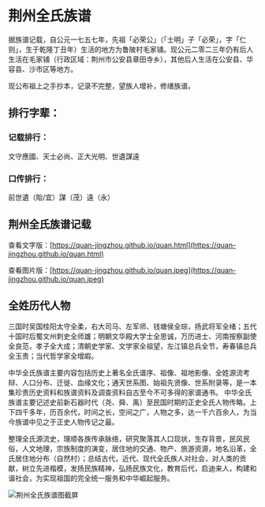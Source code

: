 # 荆州全氏族谱

据族谱记载，自公元一七五七年，先祖「必荣公」（「士明」子「必荣」，字「仁则」，生于乾隆丁丑年）生活的地方为鲁陂村毛家铺。现公元二零二三年仍有后人生活在毛家铺（行政区域：荆州市公安县章田寺乡），其他后人生活在公安县、华容县、沙市区等地方。

现公布祖上之手抄本，记录不完整，望族人增补，修缮族谱。

## 排行字辈：
### 记载排行：
文守應國、天士必尚、正大光明、世遺謀遠
### 口传排行：
前世遺（貽/宜）謀（茂）遠（永）

## 荆州全氏族谱记载
查看文字版：[https://quan-jingzhou.github.io/quan.html](https://quan-jingzhou.github.io/quan.html)

查看图片版：[https://quan-jingzhou.github.io/quan.jpeg](https://quan-jingzhou.github.io/quan.jpeg)

## 全姓历代人物
三国时吴国桂阳太守全柔，右大司马、左军师、钱塘侯全琮，扬武将军全绪；五代十国时后蜀文州刺史全师雄；明朝文华殿大学士全思诚，万历进士、河南按察副使全良范，孝子全大成；清朝史学家、文学家全祖望，左江镇总兵全节，寿春镇总兵全玉贵；当代哲学家全增嘏。

中华全氏族谱主要内容包括历史上著名全氏谱序、祖像、祖地影像、全姓源流考辩、人口分布、迁徙、血缘文化；通天世系图、始祖先贤像、世系附录等，是一本集珍贵历史资料和族谱资料及调查资料自古至今不可多得的家谱通书。
中华全氏族谱主要记述史前新石器时代（尧、舜、禹）至民国时期的正史全氏人物传略。上下四千多年，历百余代，时间之长，空间之广，人物之多，达一千六百余人，为当今族谱中见之于正史人物传记之最。

整理全氏源流史，理顺各族传承脉络，研究聚落其人口现状，生存背景，民风民俗，人文地理，宗族制度的演变，居住地的交通、物产、旅游资源，地名沿革，全氏居住地分布（自然村）；总结古代，近代、现代全氏族人对社会，对人类的贡献，树立先进楷模，发扬民族精神，弘扬民族文化，教育后代，启迪来人，构建和谐社会，为实现祖国的完全统一服务和中华崛起服务。

![荆州全氏族谱图截屏](https://quan-jingzhou.github.io/quan.jpeg)
